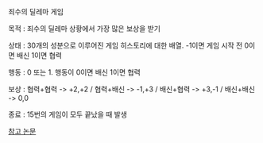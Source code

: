 죄수의 딜레마 게임

목적 : 죄수의 딜레마 상황에서 가장 많은 보상을 받기

상태 : 30개의 성분으로 이루어진 게임 히스토리에 대한 배열. -1이면 게임 시작 전 0이면 배신 1이면 협력

행동 : 0 또는 1. 행동이 0이면 배신 1이면 협력

보상 : 협력+협력 -> +2,+2 / 협력+배신 -> -1,+3 / 배신+협력 -> +3,-1 / 배신+배신 -> 0,0

종료 : 15번의 게임이 모두 끝났을 때 발생

[참고 논문](https://www.dbpia.co.kr/Journal/articleDetail?nodeId=NODE11224526)
